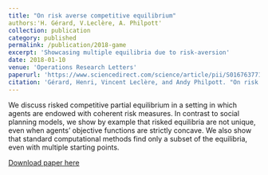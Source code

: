 ```yaml
---
title: "On risk averse competitive equilibrium"
authors:'H. Gérard, V.Leclère, A. Philpott'
collection: publication
category: published
permalink: /publication/2018-game
excerpt: 'Showcasing multiple equilibria due to risk-aversion'
date: 2018-01-10
venue: 'Operations Research Letters'
paperurl: 'https://www.sciencedirect.com/science/article/pii/S0167637717303383'
citation: 'Gérard, Henri, Vincent Leclère, and Andy Philpott. "On risk averse competitive equilibrium." Operations Research Letters 46.1 (2018): 19-26.'
---
```

We discuss risked competitive partial equilibrium in a setting in which agents are endowed with coherent risk measures. In contrast to social planning models, we show by example that risked equilibria are not unique, even when agents’ objective functions are strictly concave. We also show that standard computational methods find only a subset of the equilibria, even with multiple starting points.

[Download paper here](../files/papers/2018-game.pdf)

